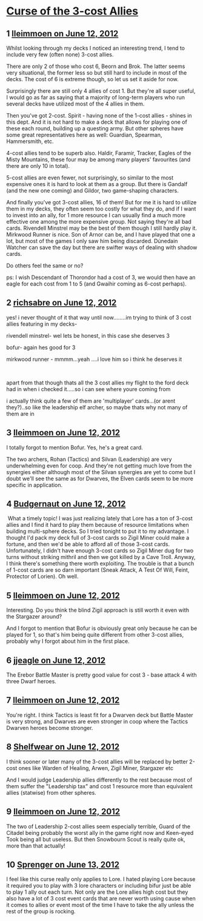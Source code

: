 # [Curse of the 3-cost Allies](https://community.fantasyflightgames.com/topic/65866-curse-of-the-3-cost-allies/)

## 1 [lleimmoen on June 12, 2012](https://community.fantasyflightgames.com/topic/65866-curse-of-the-3-cost-allies/?do=findComment&comment=643385)

Whilst looking through my decks I noticed an interesting trend, I tend to include very few (often none) 3-cost allies.

There are only 2 of those who cost 6, Beorn and Brok. The latter seems very situational, the former less so but still hard to include in most of the decks. The cost of 6 is extreme though, so let us set it aside for now.

Surprisingly there are still only 4 allies of cost 1. But they're all super useful, I would go as far as saying that a majority of long-term players who run several decks have utilized most of the 4 allies in them.

Then you've got 2-cost. Spirit - having none of the 1-cost allies - shines in this dept. And it is not hard to make a deck that allows for playing one of these each round, building up a questing army. But other spheres have some great representatives here as well: Guardian, Spearman, Hammersmith, etc.

4-cost allies tend to be superb also. Haldir, Faramir, Tracker, Eagles of the Misty Mountains, these four may be among many players' favourites (and there are only 10 in total).

5-cost allies are even fewer, not surprisingly, so similar to the most expensive ones it is hard to look at them as a group. But there is Gandalf (and the new one coming) and Gildor, two game-shaping characters.

And finally you've got 3-cost allies, 16 of them! But for me it is hard to utilize them in my decks, they often seem too costly for what they do, and if I want to invest into an ally, for 1 more resource I can usually find a much more effective one among the more expensive group. Not saying they're all bad cards. Rivendell Minstrel may be the best of them though I still hardly play it. Mirkwood Runner is nice. Son of Arnor can be, and I have played that one a lot, but most of the games I only saw him being discarded. Dúnedain Watcher can save the day but there are swifter ways of dealing with shadow cards.

Do others feel the same or no?

ps: I wish Descendant of Thorondor had a cost of 3, we would then have an eagle for each cost from 1 to 5 (and Gwaihir coming as 6-cost perhaps).

## 2 [richsabre on June 12, 2012](https://community.fantasyflightgames.com/topic/65866-curse-of-the-3-cost-allies/?do=findComment&comment=643388)

yes! i never thought of it that way until now……..im trying to think of 3 cost allies featuring in my decks-

rivendell minstrel- wel lets be honest, in this case she deserves 3

bofur- again hes good for 3

mirkwood runner - mmmm…yeah ….i love him so i think he deserves it

 

apart from that though thats all the 3 cost allies my flight to the ford deck had in when i checked it…..so i can see where youre coming from

i actually think quite a few of them are 'multiplayer' cards…(or arent they?)..so like the leadership elf archer, so maybe thats why not many of them are in

## 3 [lleimmoen on June 12, 2012](https://community.fantasyflightgames.com/topic/65866-curse-of-the-3-cost-allies/?do=findComment&comment=643415)

I totally forgot to mention Bofur. Yes, he's a great card.

The two archers, Rohan (Tactics) and Silvan (Leadership) are very underwhelming even for coop. And they're not getting much love from the synergies either although most of the Silvan synergies are yet to come but I doubt we'll see the same as for Dwarves, the Elven cards seem to be more specific in application.

## 4 [Budgernaut on June 12, 2012](https://community.fantasyflightgames.com/topic/65866-curse-of-the-3-cost-allies/?do=findComment&comment=643427)

 What a timely topic! I was just realizing lately that Lore has a ton of 3-cost allies and I find it hard to play them because of resource limitations when building multi-sphere decks. So I tried tonight to put it to my advantage. I thought I'd pack my deck full of 3-cost cards so Zigil Miner could make a fortune, and then we'd be able to afford all of those 3-cost cards. Unfortunately, I didn't have enough 3-cost cards so Zigil Miner dug for two turns without striking mithril and then we got killed by a Cave Troll. Anyway, I think there's something there worth exploiting. The trouble is that a bunch of 1-cost cards are so darn important (Sneak Attack, A Test Of Will, Feint, Protector of Lorien). Oh well.

## 5 [lleimmoen on June 12, 2012](https://community.fantasyflightgames.com/topic/65866-curse-of-the-3-cost-allies/?do=findComment&comment=643454)

Interesting. Do you think the blind Zigil approach is still worth it even with the Stargazer around?

And I forgot to mention that Bofur is obviously great only because he can be played for 1, so that's him being quite different from other 3-cost allies, probably why I forgot about him in the first place.

## 6 [jjeagle on June 12, 2012](https://community.fantasyflightgames.com/topic/65866-curse-of-the-3-cost-allies/?do=findComment&comment=643574)

The Erebor Battle Master is pretty good value for cost 3 - base attack 4 with three Dwarf heroes.

## 7 [lleimmoen on June 12, 2012](https://community.fantasyflightgames.com/topic/65866-curse-of-the-3-cost-allies/?do=findComment&comment=643586)

You're right. I think Tactics is least fit for a Dwarven deck but Battle Master is very strong, and Dwarves are even stronger in coop where the Tactics Dwarven heroes become stronger.

## 8 [Shelfwear on June 12, 2012](https://community.fantasyflightgames.com/topic/65866-curse-of-the-3-cost-allies/?do=findComment&comment=643615)

I think sooner or later many of the 3-cost allies will be replaced by better 2-cost ones like Warden of Healing, Arwen, Zigil Miner, Stargazer etc

And I would judge Leadership allies differently to the rest because most of them suffer the "Leadership tax" and cost 1 resource more than equivalent allies (statwise) from other spheres.

## 9 [lleimmoen on June 12, 2012](https://community.fantasyflightgames.com/topic/65866-curse-of-the-3-cost-allies/?do=findComment&comment=643662)

The two of Leadership 2-cost allies seem especially terrible, Guard of the Citadel being probably the worst ally in the game right now and Keen-eyed Took being all but useless. But then Snowbourn Scout is really quite ok, more than that actually!

## 10 [Sprenger on June 13, 2012](https://community.fantasyflightgames.com/topic/65866-curse-of-the-3-cost-allies/?do=findComment&comment=643885)

I feel like this curse really only applies to Lore. I hated playing Lore because it required you to play with 3 lore characters or including bifur just be able to play 1 ally out each turn. Not only are the Lore allies high cost but they also have a lot of 3 cost event cards that are never worth using cause when it comes to allies or event most of the time I have to take the ally unless the rest of the group is rocking.

